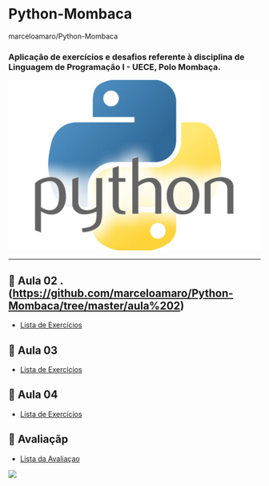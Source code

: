 # Python-Mombaca
marceloamaro/Python-Mombaca
<h3>Aplicação de exercícios e desafios referente à disciplina de Linguagem de Programação I - UECE, Polo Mombaça.</h3>

![](https://github.com/marceloamaro/Python-Mombaca/blob/master/python.jpg)


 ***
 ## 📝 Aula 02 .(https://github.com/marceloamaro/Python-Mombaca/tree/master/aula%202)

 * [Lista de Exercícios](https://github.com/marceloamaro/Python-Mombaca/tree/master/Lista%20Aula02)

 ## 📝 Aula 03
 
 * [Lista de Exercícios](https://github.com/marceloamaro/Python-Mombaca/tree/master/Lista%20Aula03%20%20Decis%C3%B5es%20e%20Repeti%C3%A7%C3%B5es)
 
## 📝 Aula 04
 
 * [Lista de Exercícios](https://github.com/marceloamaro/Python-Mombaca/tree/master/Lista%20Aula04%20Fun%C3%A7%C3%B5es)
 
 ## 📝 Avaliaçãp
 
 * [Lista da Avaliaçao](https://github.com/marceloamaro/Python-Mombaca/tree/master/1%20avaliação)
 
 
 


![](https://komarev.com/ghpvc/?username=Python-Mombaca&color=blue&style=flat)
